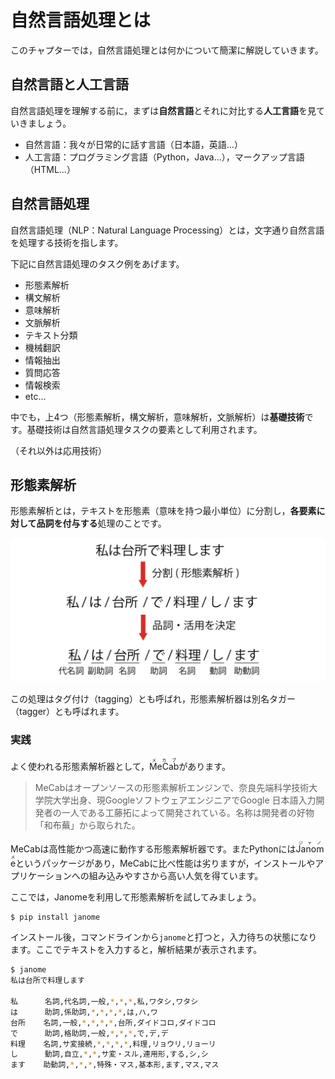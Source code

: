 # 自然言語処理とは

このチャプターでは，自然言語処理とは何かについて簡潔に解説していきます。


## 自然言語と人工言語
自然言語処理を理解する前に，まずは**自然言語**とそれに対比する**人工言語**を見ていきましょう。

* 自然言語：我々が日常的に話す言語（日本語，英語...）
* 人工言語：プログラミング言語（Python，Java...），マークアップ言語（HTML...）


## 自然言語処理
自然言語処理（NLP：Natural Language Processing）とは，文字通り自然言語を処理する技術を指します。

下記に自然言語処理のタスク例をあげます。

* 形態素解析
* 構文解析
* 意味解析
* 文脈解析
* テキスト分類
* 機械翻訳
* 情報抽出
* 質問応答
* 情報検索
* etc...

中でも，上4つ（形態素解析，構文解析，意味解析，文脈解析）は**基礎技術**です。基礎技術は自然言語処理タスクの要素として利用されます。

（それ以外は応用技術）


## 形態素解析
形態素解析とは，テキストを形態素（意味を持つ最小単位）に分割し，**各要素に対して品詞を付与する**処理のことです。

[![hello](../img/01/ma.png)](https://udemy.benesse.co.jp/ai/morphological-analysis.html)

この処理はタグ付け（tagging）とも呼ばれ，形態素解析器は別名タガー（tagger）とも呼ばれます。


### 実践
よく使われる形態素解析器として，<ruby>MeCab<rp>(</rp><rt>メカブ</rt><rp>)</rp></ruby>があります。
> MeCabはオープンソースの形態素解析エンジンで、奈良先端科学技術大学院大学出身、現GoogleソフトウェアエンジニアでGoogle 日本語入力開発者の一人である工藤拓によって開発されている。名称は開発者の好物「和布蕪」から取られた。

MeCabは高性能かつ高速に動作する形態素解析器です。またPythonには<ruby>Janome<rp>(</rp><rt>ジャノメ</rt><rp>)</rp></ruby>というパッケージがあり，MeCabに比べ性能は劣りますが，インストールやアプリケーションへの組み込みやすさから高い人気を得ています。

ここでは，Janomeを利用して形態素解析を試してみましょう。

```sh
$ pip install janome
```

インストール後，コマンドラインから```janome```と打つと，入力待ちの状態になります。ここでテキストを入力すると，解析結果が表示されます。

```sh
$ janome
私は台所で料理します

私      名詞,代名詞,一般,*,*,*,私,ワタシ,ワタシ
は      助詞,係助詞,*,*,*,*,は,ハ,ワ
台所    名詞,一般,*,*,*,*,台所,ダイドコロ,ダイドコロ
で      助詞,格助詞,一般,*,*,*,で,デ,デ
料理    名詞,サ変接続,*,*,*,*,料理,リョウリ,リョーリ
し      動詞,自立,*,*,サ変・スル,連用形,する,シ,シ
ます    助動詞,*,*,*,特殊・マス,基本形,ます,マス,マス
```
